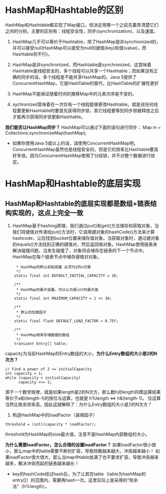 # HashMap和Hashtable的区别
HashMap和Hashtable都实现了Map接口，但决定用哪一个之前先要弄清楚它们之间的分别。主要的区别有：线程安全性，同步(synchronization)，以及速度。

1. HashMap几乎可以等价于Hashtable，除了HashMap是非synchronized的，并可以接受null(HashMap可以接受为null的键值(key)和值(value)，而Hashtable则不行)。
2. HashMap是非synchronized，而Hashtable是synchronized，这意味着Hashtable是线程安全的，多个线程可以共享一个Hashtable；而如果没有正确的同步的话，多个线程是不能共享HashMap的。Java 5提供了ConcurrentHashMap，它是HashTable的替代，比HashTable的扩展性更好
3. HashMap不能保证随着时间的推移Map中的元素次序是不变的。

4. sychronized意味着在一次仅有一个线程能够更改Hashtable。就是说任何线程要更新Hashtable时要首先获得同步锁，其它线程要等到同步锁被释放之后才能再次获得同步锁更新Hashtable。

**我们能否让HashMap同步？**
HashMap可以通过下面的语句进行同步：
Map m = Collections.synchronizeMap(hashMap);

- 如果你使用Java 5或以上的话，请使用ConcurrentHashMap吧。ConcurrentHashMap虽然也是线程安全的，但是它的效率比Hashtable要高好多倍。因为ConcurrentHashMap使用了分段锁，并不对整个数据进行锁定。

# HashMap和Hashtable的底层实现
## HashMap和Hashtable的底层实现都是数组+链表结构实现的，这点上完全一致
1. HashMap基于hashing原理，我们通过put()和get()方法储存和获取对象，当我们将键值对传递给put()方法时，它调用键对象的hashCode()方法来计算hashcode，让后找到bucket位置来储存值对象。当获取对象时，通过键对象的equals()方法找到正确的键值对，然后返回值对象。HashMap使用链表来解决碰撞问题，当发生碰撞了，对象将会储存在链表的下一个节点中。 HashMap在每个链表节点中储存键值对对象。

```/**
     * HashMap的默认初始容量 必须为2的n次幂
     */
    static final int DEFAULT_INITIAL_CAPACITY = 16;

    /**
     * HashMap的最大容量，可以认为是int的最大值    
     */
    static final int MAXIMUM_CAPACITY = 1 << 30;

    /**
     * 默认的加载因子
     */
    static final float DEFAULT_LOAD_FACTOR = 0.75f;

    /**
     * HashMap用来存储数据的数组
     */
    transient Entry[] table;
```

capacity为当前HashMap的Entry数组的大小，**为什么Entry数组的大小是2的N次方？**
```
// Find a power of 2 >= initialCapacity
int capacity = 1;
while (capacity < initialCapacity)
      capacity <<= 1;
```
源于一个数学规律，就是如果length是2的N次方，那么数h对length的模运算结果等价于a和(length-1)的按位与运算，也就是 h%length <=> h&(length-1)。
位运算当然比取余效率高，因此这就解释了：为什么Entry数组的大小是2的N次方？
1. 构造HashMap中的loadFactor（装填因子）
```
threshold = (int)(capacity * loadFactor);
```
threshold为HashMap的size最大值，注意不是HashMap内部数组的大小。

**为什么需要loadFactor，怎么合理的设置loadFactor？**
如果loadFactor很小很小，那么map中的table需要不断的扩容，导致除数越来越大，冲突越来越小！
如果loadFactor很大很大，那么当map中table放满了也不要求扩容，导致冲突越来越多，解决冲突而起的链表越来越长！


- key的hashCode经过hash后，为了让其在table（table为hashMap的entry[]）的范围内，需要再hash一次。这里实际上是采用的“除余法”（h%length）。
